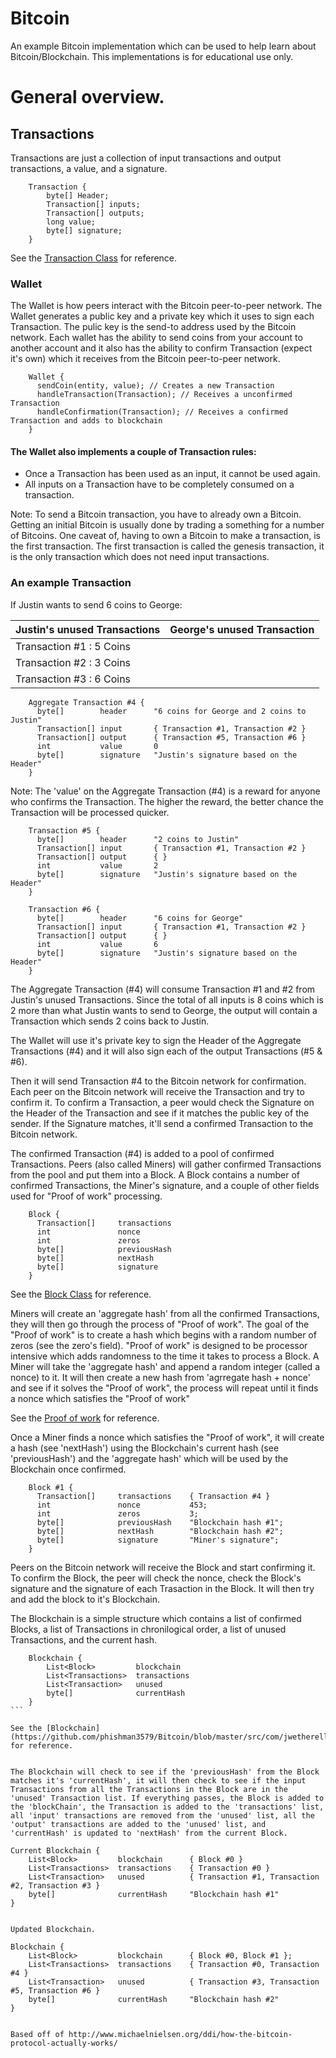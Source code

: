 # Bitcoin
An example Bitcoin implementation which can be used to help learn about Bitcoin/Blockchain. This implementations is for educational use only.

# General overview.

## Transactions
Transactions are just a collection of input transactions and output transactions, a value, and a signature. 

```
    Transaction {
        byte[] Header;
        Transaction[] inputs;
        Transaction[] outputs;
        long value;
        byte[] signature;
    }
```

See the [Transaction Class](https://github.com/phishman3579/Bitcoin/blob/master/src/com/jwetherell/bitcoin/data_model/Transaction.java) for reference.

### Wallet

The Wallet is how peers interact with the Bitcoin peer-to-peer network. The Wallet generates a public key and a private key which it uses to sign each Transaction. The pulic key is the send-to address used by the Bitcoin network. Each wallet has the ability to send coins from your account to another account and it also has the ability to confirm Transaction (expect it's own) which it receives from the Bitcoin peer-to-peer network.

```
    Wallet {
      sendCoin(entity, value); // Creates a new Transaction
      handleTransaction(Transaction); // Receives a unconfirmed Transaction
      handleConfirmation(Transaction); // Receives a confirmed Transaction and adds to blockchain
    }
```

#### The Wallet also implements a couple of Transaction rules:

* Once a Transaction has been used as an input, it cannot be used again. 
* All inputs on a Transaction have to be completely consumed on a transaction.

Note: To send a Bitcoin transaction, you have to already own a Bitcoin. Getting an initial Bitcoin is usually done by trading a something for a number of Bitcoins. One caveat of, having to own a Bitcoin to make a transaction, is the first transaction. The first transaction is called the genesis transaction, it is the only transaction which does not need input transactions.

### An example Transaction

If Justin wants to send 6 coins to George:

|  Justin's unused Transactions  |  George's unused Transaction  |
|  ----------------------------- | ----------------------------- | 
| Transaction #1 : 5 Coins       |                               |
| Transaction #2 : 3 Coins       |                               |
| Transaction #3 : 6 Coins       |                               |

```
    Aggregate Transaction #4 {
      byte[]        header      "6 coins for George and 2 coins to Justin"
      Transaction[] input       { Transaction #1, Transaction #2 }
      Transaction[] output      { Transaction #5, Transaction #6 }
      int           value       0
      byte[]        signature   "Justin's signature based on the Header"
    }
```
Note: The 'value' on the Aggregate Transaction (#4) is a reward for anyone who confirms the Transaction. The higher the reward, the better chance the Transaction will be processed quicker.

```
    Transaction #5 {
      byte[]        header      "2 coins to Justin"
      Transaction[] input       { Transaction #1, Transaction #2 }
      Transaction[] output      { }
      int           value       2
      byte[]        signature   "Justin's signature based on the Header"
    }

    Transaction #6 {
      byte[]        header      "6 coins for George"
      Transaction[] input       { Transaction #1, Transaction #2 }
      Transaction[] output      { }
      int           value       6
      byte[]        signature   "Justin's signature based on the Header"
    }
```

The Aggregate Transaction (#4) will consume Transaction #1 and #2 from Justin's unused Transactions. Since the total of all inputs is 8 coins which is 2 more than what Justin wants to send to George, the output will contain a Transaction which sends 2 coins back to Justin.

The Wallet will use it's private key to sign the Header of the Aggregate Transactions (#4) and it will also sign each of the output Transactions (#5 & #6).

Then it will send Transaction #4 to the Bitcoin network for confirmation. Each peer on the Bitcoin network will receive the Transaction and try to confirm it. To confirm a Transaction, a peer would check the Signature on the Header of the Transaction and see if it matches the public key of the sender. If the Signature matches, it'll send a confirmed Transaction to the Bitcoin network.

The confirmed Transaction (#4) is added to a pool of confirmed Transactions. Peers (also called Miners) will gather confirmed Transactions from the pool and put them into a Block. A Block contains a number of confirmed Transactions, the Miner's signature, and a couple of other fields used for "Proof of work" processing.

```
    Block {
      Transaction[]     transactions
      int               nonce
      int               zeros
      byte[]            previousHash
      byte[]            nextHash
      byte[]            signature
    }
```

See the [Block Class](https://github.com/phishman3579/Bitcoin/blob/master/src/com/jwetherell/bitcoin/data_model/Block.java) for reference.

Miners will create an 'aggregate hash' from all the confirmed Transactions, they will then go through the process of "Proof of work". The goal of the "Proof of work" is to create a hash which begins with a random number of zeros (see the zero's field). "Proof of work" is designed to be processor intensive which adds randomness to the time it takes to process a Block. A Miner will take the 'aggregate hash' and append a random integer (called a nonce) to it. It will then create a new hash from 'agrregate hash + nonce' and see if it solves the "Proof of work", the process will repeat until it finds a nonce which satisfies the "Proof of work"

See the [Proof of work](https://github.com/phishman3579/Bitcoin/blob/master/src/com/jwetherell/bitcoin/ProofOfWork.java) for reference.

Once a Miner finds a nonce which satisfies the "Proof of work", it will create a hash (see 'nextHash') using the Blockchain's current hash (see 'previousHash') and the 'aggregate hash' which will be used by the Blockchain once confirmed.

```
    Block #1 {
      Transaction[]     transactions    { Transaction #4 }
      int               nonce           453;
      int               zeros           3;
      byte[]            previousHash    "Blockchain hash #1";
      byte[]            nextHash        "Blockchain hash #2";
      byte[]            signature       "Miner's signature";
    }
```

Peers on the Bitcoin network will receive the Block and start confirming it. To confirm the Block, the peer will check the nonce, check the Block's signature and the signature of each Trasaction in the Block. It will then try and add the block to it's Blockchain.

The Blockchain is a simple structure which contains a list of confirmed Blocks, a list of Transactions in chronilogical order, a list of unused Transactions, and the current hash.

````
    Blockchain {
        List<Block>         blockchain
        List<Transactions>  transactions
        List<Transaction>   unused
        byte[]              currentHash
    }
```

See the [Blockchain](https://github.com/phishman3579/Bitcoin/blob/master/src/com/jwetherell/bitcoin/BlockChain.java) for reference.


The Blockchain will check to see if the 'previousHash' from the Block matches it's 'currentHash', it will then check to see if the input Transactions from all the Transactions in the Block are in the 'unused' Transaction list. If everything passes, the Block is added to the 'blockChain', the Transaction is added to the 'transactions' list, all 'input' transactions are removed from the 'unused' list, all the 'output' transactions are added to the 'unused' list, and 'currentHash' is updated to 'nextHash' from the current Block.

````
    Current Blockchain {
        List<Block>         blockchain      { Block #0 }
        List<Transactions>  transactions    { Transaction #0 }
        List<Transaction>   unused          { Transaction #1, Transaction #2, Transaction #3 }
        byte[]              currentHash     "Blockchain hash #1"
    }
```

Updated Blockchain.

````
    Blockchain {
        List<Block>         blockchain      { Block #0, Block #1 };
        List<Transactions>  transactions    { Transaction #0, Transaction #4 }
        List<Transaction>   unused          { Transaction #3, Transaction #5, Transaction #6 }
        byte[]              currentHash     "Blockchain hash #2"
    }
```

Based off of http://www.michaelnielsen.org/ddi/how-the-bitcoin-protocol-actually-works/
